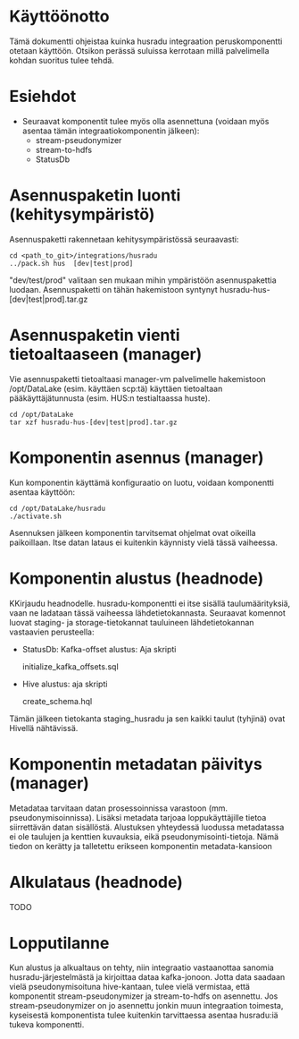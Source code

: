 # Käyttöönotto

Tämä dokumentti ohjeistaa kuinka husradu integraation peruskomponentti otetaan käyttöön. Otsikon perässä suluissa kerrotaan millä palvelimella kohdan suoritus tulee tehdä.

# Esiehdot

  * Seuraavat komponentit tulee myös olla asennettuna (voidaan myös asentaa tämän integraatiokomponentin jälkeen):
    * stream-pseudonymizer
	* stream-to-hdfs
	* StatusDb

# Asennuspaketin luonti (kehitysympäristö)

Asennuspaketti rakennetaan kehitysympäristössä seuraavasti:

	cd <path_to_git>/integrations/husradu
	../pack.sh hus  [dev|test|prod]

"dev/test/prod" valitaan sen mukaan mihin ympäristöön asennuspakettia luodaan.
Asennuspaketti on tähän hakemistoon syntynyt husradu-hus-[dev|test|prod].tar.gz

# Asennuspaketin vienti tietoaltaaseen (manager)

Vie asennuspaketti tietoaltaasi manager-vm palvelimelle hakemistoon /opt/DataLake (esim. käyttäen scp:tä) käyttäen tietoaltaan pääkäyttäjätunnusta (esim. HUS:n testialtaassa huste).

	cd /opt/DataLake
	tar xzf husradu-hus-[dev|test|prod].tar.gz

# Komponentin asennus (manager)

Kun komponentin käyttämä konfiguraatio on luotu, voidaan komponentti asentaa käyttöön:

	cd /opt/DataLake/husradu
	./activate.sh

Asennuksen jälkeen komponentin tarvitsemat ohjelmat ovat oikeilla paikoillaan. Itse datan lataus ei kuitenkin käynnisty vielä tässä vaiheessa.

# Komponentin alustus (headnode)

KKirjaudu headnodelle. husradu-komponentti ei itse sisällä taulumäärityksiä, vaan ne ladataan tässä vaiheessa lähdetietokannasta. Seuraavat komennot luovat staging- ja storage-tietokannat tauluineen lähdetietokannan vastaavien perusteella:

* StatusDb: Kafka-offset alustus: Aja skripti

	initialize_kafka_offsets.sql

* Hive alustus: aja skripti

	create_schema.hql

Tämän jälkeen tietokanta staging_husradu ja sen kaikki taulut (tyhjinä) ovat Hivellä nähtävissä.

# Komponentin metadatan päivitys (manager)

Metadataa tarvitaan datan prosessoinnissa varastoon (mm. pseudonymisoinnissa). Lisäksi metadata tarjoaa loppukäyttäjille tietoa siirrettävän datan sisällöstä. Alustuksen yhteydessä luodussa metadatassa ei ole taulujen ja kenttien kuvauksia, eikä pseudonymisointi-tietoja. Nämä tiedon on kerätty ja talletettu erikseen komponentin metadata-kansioon

# Alkulataus (headnode)

TODO

# Lopputilanne

Kun alustus ja alkualtaus on tehty, niin integraatio vastaanottaa sanomia husradu-järjestelmästä ja kirjoittaa dataa kafka-jonoon. Jotta data saadaan vielä pseudonymisoituna hive-kantaan, tulee vielä vermistaa, että komponentit stream-pseudonymizer ja stream-to-hdfs on asennettu. Jos stream-pseudonymizer on jo asennettu jonkin muun integraation toimesta, kyseisestä komponentista tulee kuitenkin tarvittaessa asentaa husradu:iä tukeva komponentti.
